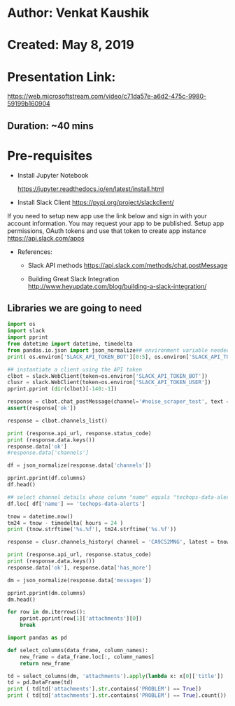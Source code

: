 
Author: Venkat Kaushik
=======

Created: May 8, 2019
========

Presentation Link: 
==================
https://web.microsoftstream.com/video/c71da57e-a6d2-475c-9980-59199b160904

Duration: ~40 mins
---------

Pre-requisites
==============

* Install Jupyter Notebook

   https://jupyter.readthedocs.io/en/latest/install.html

* Install Slack Client
https://pypi.org/project/slackclient/


If you need to setup new app use the link below and sign in with your account information. 
You may request your app to be published. Setup app permissions, OAuth tokens and use that token to create app instance
   https://api.slack.com/apps 

* References: 

  * Slack API methods
     https://api.slack.com/methods/chat.postMessage

  * Building Great Slack Integration
     http://www.heyupdate.com/blog/building-a-slack-integration/

Libraries we are going to need
------------------------------

```python
import os
import slack
import pprint
from datetime import datetime, timedelta
from pandas.io.json import json_normalize## environment variable needed to use SLACK API's
print( os.environ['SLACK_API_TOKEN_BOT'][0:5], os.environ['SLACK_API_TOKEN_USER'][0:5])    
```

```python
## instantiate a client using the API token
clbot = slack.WebClient(token=os.environ['SLACK_API_TOKEN_BOT'])
clusr = slack.WebClient(token=os.environ['SLACK_API_TOKEN_USER'])
pprint.pprint (dir(clbot)[-140:-1])
```


```python
response = clbot.chat_postMessage(channel='#noise_scraper_test', text = "hi")
assert(response['ok'])
```


```python
response = clbot.channels_list()
```


```python
print (response.api_url, response.status_code)
print (response.data.keys())
response.data['ok']
#response.data['channels']
```


```python
df = json_normalize(response.data['channels'])
```


```python
pprint.pprint(df.columns)
df.head()
```


```python
## select channel details whose column "name" equals "techops-data-alerts"
df.loc[ df['name'] == 'techops-data-alerts']
```


```python
tnow = datetime.now()
tm24 = tnow - timedelta( hours = 24 )
print (tnow.strftime('%s.%f'), tm24.strftime('%s.%f'))
```


```python
response = clusr.channels_history( channel = 'CA9CS2MNG', latest = tnow.strftime('%s.%f'), oldest = tm24.strftime('%s.%f') )
```


```python
print (response.api_url, response.status_code)
print (response.data.keys())
response.data['ok'], response.data['has_more']
```


```python
dm = json_normalize(response.data['messages'])
```


```python
pprint.pprint(dm.columns)
dm.head()
```


```python
for row in dm.iterrows():
    pprint.pprint(row[1]['attachments'][0])
    break
```


```python
import pandas as pd

def select_columns(data_frame, column_names):
    new_frame = data_frame.loc[:, column_names]
    return new_frame

td = select_columns(dm, 'attachments').apply(lambda x: x[0]['title'])
td = pd.DataFrame(td) 
print ( td[td['attachments'].str.contains('PROBLEM') == True])
print ( td[td['attachments'].str.contains('PROBLEM') == True].count())
```
